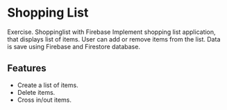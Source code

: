 # Shopping List

Exercise. Shoppinglist with Firebase
Implement shopping list application, that displays list of items. User can add or remove
items from the list. Data is save using Firebase and Firestore database.

## Features
- Create a list of items.
- Delete items.
- Cross in/out items.
